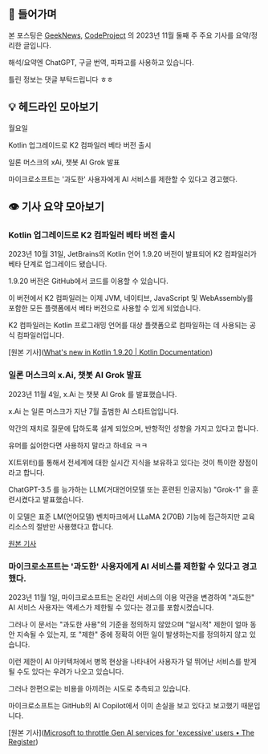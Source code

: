 ## 📢 들어가며



본 포스팅은 [GeekNews](https://news.hada.io/), [CodeProject](https://www.codeproject.com/script/news/list.aspx) 의 2023년 11월 둘째 주 주요 기사를 요약/정리한 글입니다.

해석/요약엔 ChatGPT, 구글 번역, 파파고를 사용하고 있습니다. 

틀린 정보는 댓글 부탁드립니다 ㅎㅎ



## 💡 헤드라인 모아보기

월요일

Kotlin 업그레이드로 K2 컴파일러 베타 버전 출시

일론 머스크의 xAi, 챗봇 AI Grok 발표

마이크로소프트는 '과도한' 사용자에게 AI 서비스를 제한할 수 있다고 경고했다. 





## 👁️ 기사 요약 모아보기

### Kotlin 업그레이드로 K2 컴파일러 베타 버전 출시

2023년 10월 31일, JetBrains의 Kotlin 언어 1.9.20 버전이 발표되어 K2 컴파일러가 베타 단계로 업그레이드 됐습니다.

1.9.20 버전은 GitHub에서 코드를 이용할 수 있습니다.

 이 버전에서 K2 컴파일러는 이제 JVM, 네이티브, JavaScript 및 WebAssembly를 포함한 모든 플랫폼에서 베타 버전으로 사용할 수 있게 되었습니다. 

 K2 컴파일러는 Kotlin 프로그래밍 언어를 대상 플랫폼으로 컴파일하는 데 사용되는 공식 컴파일러입니다. 

[원본 기사]([What's new in Kotlin 1.9.20 | Kotlin Documentation](https://kotlinlang.org/docs/whatsnew1920.html))



### 일론 머스크의 x.Ai, 챗봇 AI Grok 발표

2023년 11월 4일, x.Ai 는 챗봇 AI Grok 를 발표했습니다. 

x.Ai 는 일론 머스크가 지난 7월 출범한 AI 스타트업입니다. 

약간의 재치로 질문에 답하도록 설계 되었으며, 반항적인 성향을 가지고 있다고 합니다. 

유머를 싫어한다면 사용하지 말라고 하네요 ㅋㅋ

X(트위터)를 통해서 전세계에 대한 실시간 지식을 보유하고 있다는 것이 특이한 장점이라고 합니다. 

ChatGPT-3.5 를 능가하는 LLM(거대언어모델 또는 훈련된 인공지능) "Grok-1" 을 훈련시켰다고 발표했습니다. 

이 모델은 표준 LM(언어모델) 벤치마크에서 LLaMA 2(70B) 기능에 접근하지만 교육 리소스의 절반만 사용했다고 합니다. 

[원본 기사](https://x.ai/)



### 마이크로소프트는 '과도한' 사용자에게 AI 서비스를 제한할 수 있다고 경고했다.

2023년 11월 1일, 마이크로소프트는 온라인 서비스의 이용 약관을 변경하여 "과도한" AI 서비스 사용자는 액세스가 제한될 수 있다는 경고를 포함시켰습니다. 

그러나 이 문서는 "과도한 사용"의 기준을 정의하지 않았으며 "일시적" 제한이 얼마 동안 지속될 수 있는지, 또 "제한" 중에 정확히 어떤 일이 발생하는지를 정의하지 않고 있습니다.  

 이런 제한이 AI 아키텍처에서 병목 현상을 나타내어 사용자가 덜 뛰어난 서비스를 받게 될 수도 있다는 우려가 나오고 있습니다.

 그러나 한편으로는 비용을 아끼려는 시도로 추측되고 있습니다.

마이크로소프트는 GitHub의 AI Copilot에서 이미 손실을 보고 있다고 보고했기 때문입니다. 

[원본 기사]([Microsoft to throttle Gen AI services for 'excessive' users • The Register](https://www.theregister.com/2023/11/02/microsoft_generative_ai_throttling/))




